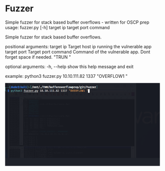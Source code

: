 # Fuzzer
Simple fuzzer for stack based buffer overflows - written for OSCP prep
usage: fuzzer.py [-h] target ip target port command

Simple fuzzer for stack based buffer overflows.

positional arguments:
  target ip    Target host ip running the vulnerable app
  target port  Target port
  command      Command of the vulnerable app. Dont forget space if needed. "TRUN "

optional arguments:
  -h, --help   show this help message and exit

example: python3 fuzzer.py 10.10.111.82 1337 "OVERFLOW1 "


![alt text][logo]

[logo]: https://github.com/fluxcapa/Fuzzer/blob/main/fuzzer.gif "fuzzer.py"
